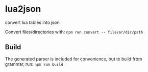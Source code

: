 # lua2json
convert lua tables into json

Convert files/directories with: `npm run convert -- file/or/dir/path`

## Build

The generated parser is included for convenience, but to build from grammar, run:
`npm run build`
